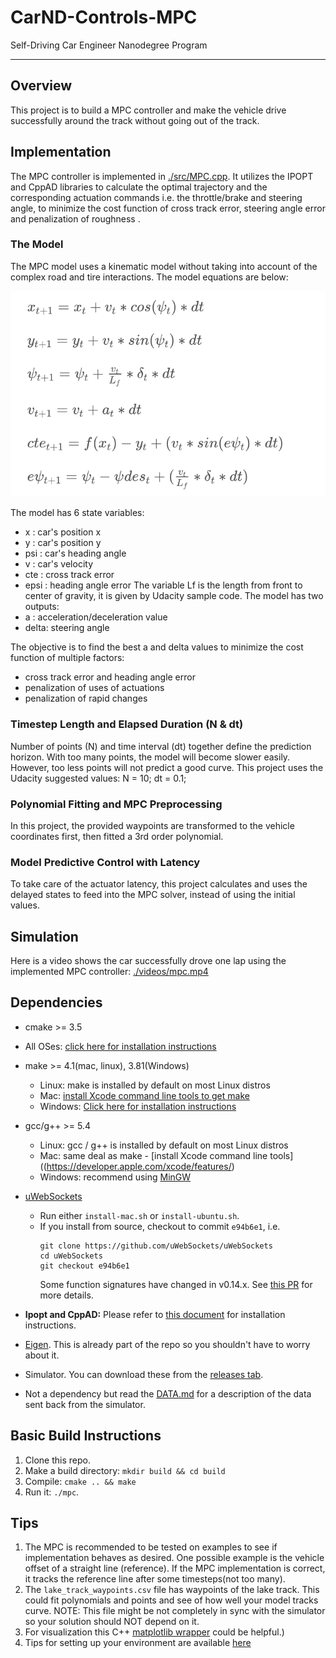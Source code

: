 # CarND-Controls-MPC
Self-Driving Car Engineer Nanodegree Program

---
## Overview
This project is to build a MPC controller and make the vehicle drive successfully around the track without going out of the track.


[//]: # (Image References)

[image1]: ./img/equations.png "Equations"

## Implementation
The MPC controller is implemented in [./src/MPC.cpp](./src/PID.cpp). It utilizes the IPOPT and CppAD libraries to calculate the optimal trajectory and the corresponding actuation commands i.e. the throttle/brake and steering angle, to minimize the cost function of cross track error, steering angle error and penalization of roughness .

### The Model
The MPC model uses a kinematic model without taking into account of the complex road and tire interactions. The model equations are below:

![Equations][image1]

The model has 6 state variables:
- x : car's position x
- y : car's position y
- psi : car's heading angle
- v : car's velocity
- cte : cross track error
- epsi : heading angle error
The variable Lf is the length from front to center of gravity, it is given by Udacity sample code.
The model has two outputs:
- a : acceleration/deceleration value
- delta: steering angle

The objective is to find the best a and delta values to minimize the cost function of multiple factors:
- cross track error and heading angle error
- penalization of uses of actuations
- penalization of rapid changes

### Timestep Length and Elapsed Duration (N & dt)
Number of points (N) and time interval (dt) together define the prediction horizon. With too many points, the model will become slower easily. However, too less points will not predict a good curve. This project uses the Udacity suggested values: N = 10; dt = 0.1;

### Polynomial Fitting and MPC Preprocessing
In this project, the provided waypoints are transformed to the vehicle coordinates first, then fitted a 3rd order polynomial.

### Model Predictive Control with Latency
To take care of the actuator latency, this project calculates and uses the delayed states to feed into the MPC solver, instead of using the initial values.

## Simulation
Here is a video shows the car successfully drove one lap using the implemented MPC controller: [./videos/mpc.mp4](./videos/mpc.mp4)




## Dependencies

* cmake >= 3.5
 * All OSes: [click here for installation instructions](https://cmake.org/install/)
* make >= 4.1(mac, linux), 3.81(Windows)
  * Linux: make is installed by default on most Linux distros
  * Mac: [install Xcode command line tools to get make](https://developer.apple.com/xcode/features/)
  * Windows: [Click here for installation instructions](http://gnuwin32.sourceforge.net/packages/make.htm)
* gcc/g++ >= 5.4
  * Linux: gcc / g++ is installed by default on most Linux distros
  * Mac: same deal as make - [install Xcode command line tools]((https://developer.apple.com/xcode/features/)
  * Windows: recommend using [MinGW](http://www.mingw.org/)
* [uWebSockets](https://github.com/uWebSockets/uWebSockets)
  * Run either `install-mac.sh` or `install-ubuntu.sh`.
  * If you install from source, checkout to commit `e94b6e1`, i.e.
    ```
    git clone https://github.com/uWebSockets/uWebSockets
    cd uWebSockets
    git checkout e94b6e1
    ```
    Some function signatures have changed in v0.14.x. See [this PR](https://github.com/udacity/CarND-MPC-Project/pull/3) for more details.

* **Ipopt and CppAD:** Please refer to [this document](https://github.com/udacity/CarND-MPC-Project/blob/master/install_Ipopt_CppAD.md) for installation instructions.
* [Eigen](http://eigen.tuxfamily.org/index.php?title=Main_Page). This is already part of the repo so you shouldn't have to worry about it.
* Simulator. You can download these from the [releases tab](https://github.com/udacity/self-driving-car-sim/releases).
* Not a dependency but read the [DATA.md](./DATA.md) for a description of the data sent back from the simulator.


## Basic Build Instructions

1. Clone this repo.
2. Make a build directory: `mkdir build && cd build`
3. Compile: `cmake .. && make`
4. Run it: `./mpc`.


## Tips

1. The MPC is recommended to be tested on examples to see if implementation behaves as desired. One possible example
is the vehicle offset of a straight line (reference). If the MPC implementation is correct, it tracks the reference line after some timesteps(not too many).
2. The `lake_track_waypoints.csv` file has waypoints of the lake track. This could fit polynomials and points and see of how well your model tracks curve. NOTE: This file might be not completely in sync with the simulator so your solution should NOT depend on it.
3. For visualization this C++ [matplotlib wrapper](https://github.com/lava/matplotlib-cpp) could be helpful.)
4.  Tips for setting up your environment are available [here](https://classroom.udacity.com/nanodegrees/nd013/parts/40f38239-66b6-46ec-ae68-03afd8a601c8/modules/0949fca6-b379-42af-a919-ee50aa304e6a/lessons/f758c44c-5e40-4e01-93b5-1a82aa4e044f/concepts/23d376c7-0195-4276-bdf0-e02f1f3c665d)
